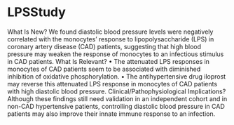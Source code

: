 # LPSStudy
What Is New?
We found diastolic blood pressure levels were negatively correlated with the monocytes’ response to lipopolysaccharide (LPS) in coronary artery disease (CAD) patients, suggesting that high blood pressure may weaken the response of monocytes to an infectious stimulus in CAD patients.
What Is Relevant?
•	The attenuated LPS responses in monocytes of CAD patients seem to be associated with diminished inhibition of oxidative phosphorylation.
•	The antihypertensive drug iloprost may reverse this attenuated LPS response in monocytes of CAD patients with high diastolic blood pressure.
Clinical/Pathophysiological Implications?
Although these findings still need validation in an independent  cohort and in non-CAD hypertensive patients, controlling diastolic blood pressure in CAD patients may also improve their innate immune response to an infection. 

